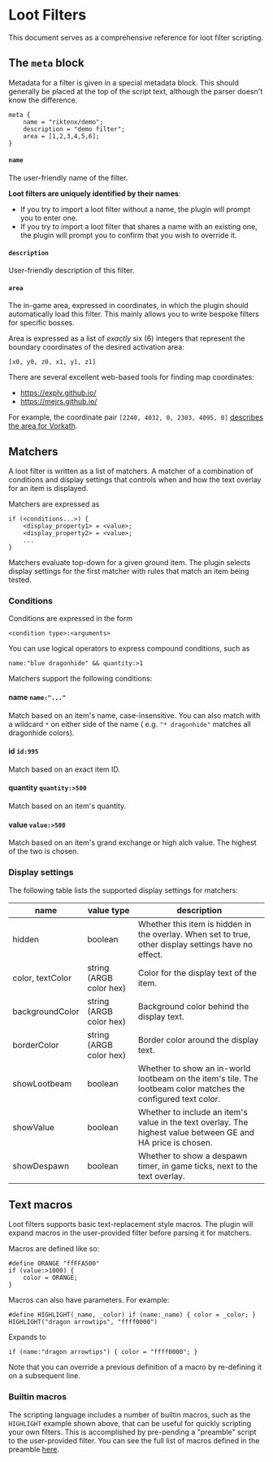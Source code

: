 # Loot Filters

This document serves as a comprehensive reference for loot filter scripting.

## The `meta` block

Metadata for a filter is given in a special metadata block. This should generally be placed at the top of the script
text, although the parser doesn't know the difference.

```
meta {
    name = "riktenx/demo";
    description = "demo filter";
    area = [1,2,3,4,5,6];
}
```

#### `name`

The user-friendly name of the filter.

**Loot filters are uniquely identified by their names**:
* If you try to import a loot filter without a name, the plugin will prompt you to enter one.
* If you try to import a loot filter that shares a name with an existing one, the plugin will prompt you to confirm that
  you wish to override it.

#### `description`

User-friendly description of this filter.

#### `area`

The in-game area, expressed in coordinates, in which the plugin should automatically load this filter. This mainly
allows you to write bespoke filters for specific bosses.

Area is expressed as a list of _exactly_ six (6) integers that represent the boundary coordinates of the desired
activation area:

```
[x0, y0, z0, x1, y1, z1]
```

There are several excellent web-based tools for finding map coordinates:
* https://explv.github.io/
* https://mejrs.github.io/

For example, the coordinate pair `[2240, 4032, 0, 2303, 4095, 0]`
[describes the area for Vorkath](https://explv.github.io/?centreX=2284&centreY=4084&centreZ=0&zoom=8).

## Matchers

A loot filter is written as a list of matchers. A matcher of a combination of conditions and display settings that
controls when and how the text overlay for an item is displayed.

Matchers are expressed as

```
if (<conditions...>) {
    <display_property1> = <value>;
    <display_property2> = <value>;
    ...
}
```

Matchers evaluate top-down for a given ground item. The plugin selects display settings for the first matcher with rules
that match an item being tested.

### Conditions

Conditions are expressed in the form

```
<condition type>:<arguments>
```

You can use logical operators to express compound conditions, such as

```
name:"blue dragonhide" && quantity:>1
```

Matchers support the following conditions:

#### name `name:"..."`

Match based on an item's name, case-insensitive. You can also match with a wildcard `*` on either side of the name (
e.g. `"* dragonhide"` matches all dragonhide colors).

#### id `id:995`

Match based on an exact item ID.

#### quantity `quantity:>500`

Match based on an item's quantity.

#### value `value:>500`

Match based on an item's grand exchange or high alch value. The highest of the two is chosen.

### Display settings

The following table lists the supported display settings for matchers:

| name             | value type              | description                                                                                                    |
|------------------|-------------------------|----------------------------------------------------------------------------------------------------------------|
| hidden           | boolean                 | Whether this item is hidden in the overlay. When set to true, other display settings have no effect.           |
| color, textColor | string (ARGB color hex) | Color for the display text of the item.                                                                        |
| backgroundColor  | string (ARGB color hex) | Background color behind the display text.                                                                      |
| borderColor      | string (ARGB color hex) | Border color around the display text.                                                                          |
| showLootbeam     | boolean                 | Whether to show an in-world lootbeam on the item's tile. The lootbeam color matches the configured text color. |
| showValue        | boolean                 | Whether to include an item's value in the text overlay. The highest value between GE and HA price is chosen.   |
| showDespawn      | boolean                 | Whether to show a despawn timer, in game ticks, next to the text overlay.                                      |

## Text macros

Loot filters supports basic text-replacement style macros. The plugin will expand macros in the user-provided filter
before parsing it for matchers.

Macros are defined like so:

```
#define ORANGE "ffFFA500"
if (value:>1000) {
    color = ORANGE;
}
```

Macros can also have parameters. For example:

```
#define HIGHLIGHT(_name, _color) if (name:_name) { color = _color; }
HIGHLIGHT("dragon arrowtips", "ffff0000")
```

Expands to

```
if (name:"dragon arrowtips") { color = "ffff0000"; }
```

Note that you can override a previous definition of a macro by re-defining it on a subsequent line.

### Builtin macros

The scripting language includes a number of builtin macros, such as the `HIGHLIGHT` example shown above, that can be
useful for quickly scripting your own filters. This is accomplished by pre-pending a "preamble" script to the
user-provided filter. You can see the full list of macros defined in the preamble
[here](https://github.com/riktenx/loot-filters/blob/main/src/main/resources/com/lootfilters/scripts/preamble.rs2f).